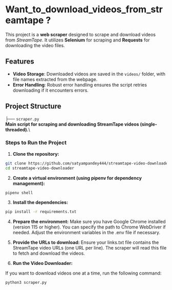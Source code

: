 # Want_to_download_videos_from_streamtape ?

This project is a **web scraper** designed to scrape and download videos from *StreamTape*. It utilizes **Selenium** for scraping and **Requests** for downloading the video files.

## Features

- **Video Storage**: Downloaded videos are saved in the `videos/` folder, with file names extracted from the webpage.
- **Error Handling**: Robust error handling ensures the script retries downloading if it encounters errors.

## Project Structure

├── `scraper.py` \
   **Main script for scraping and downloading StreamTape videos (single-threaded).**\
   
### Steps to Run the Project

1. **Clone the repository:**

```bash
git clone https://github.com/satyampandey444/streamtape-video-downloader
cd streamtape-video-downloader
```

2. **Create a virtual environment (using pipenv for dependency management):**

```bash
pipenv shell
```

3. **Install the dependencies:**

```bash
pip install -r requirements.txt

```


4. **Prepare the environment:**
Make sure you have Google Chrome installed (version 115 or higher). You can specify the path to Chrome WebDriver if needed. Adjust the environment variables in the .env file if necessary.

5. **Provide the URLs to download:**
Ensure your links.txt file contains the StreamTape video URLs (one URL per line). The scraper will read this file to fetch and download the videos.


6. **Run the Video Downloader:**

If you want to download videos one at a time, run the following command:

```bash
python3 scraper.py
```





